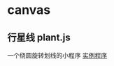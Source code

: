# canvas  
## 行星线 plant.js  
一个绕圆旋转划线的小程序  [实例程序](http://github.baungo.com/html/canvas/plant.html)

